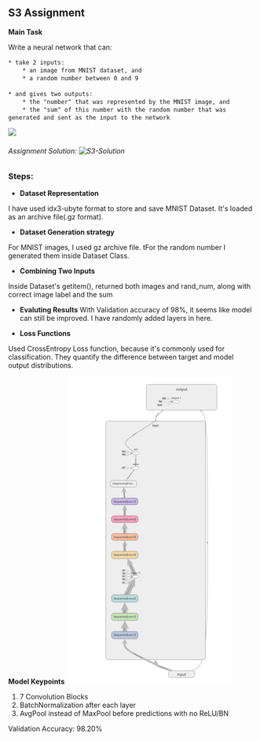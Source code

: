 ## S3 Assignment


**Main Task**

Write a neural network that can:

    * take 2 inputs:
        * an image from MNIST dataset, and
        * a random number between 0 and 9  
        
    * and gives two outputs:
        * the "number" that was represented by the MNIST image, and
        * the "sum" of this number with the random number that was generated and sent as the input to the network



![](https://tenor.com/S7pU.gif)



###### Assignment Solution: ![S3-Solution](https://github.com/Gilf641/EVA-6/blob/main/Assignments/S3/EVA6_S3.ipynb)



### Steps:

* **Dataset Representation**

I have used idx3-ubyte format to store and save MNIST Dataset. It's loaded as an archive file(.gz format). 

* **Dataset Generation strategy**

For MNIST images, I used gz archive file. tFor the random number I generated them inside Dataset Class.

* **Combining Two Inputs**

Inside Dataset's getitem(), returned both images and rand_num, along with correct image label and the sum


* **Evaluting Results**
With Validation accuracy of 98%, it seems like model can still be improved. I have randomly added layers in here.

* **Loss Functions**

Used CrossEntropy Loss function, because it's commonly used for classification. They quantify the difference between target and model output distributions.





**Model Keypoints**
![](https://github.com/Gilf641/EVA-6/blob/main/Assignments/S3/model.png)

1. 7 Convolution Blocks
2. BatchNormalization after each layer
3. AvgPool instead of MaxPool before predictions with no ReLU/BN

Validation Accuracy: 98.20% 

